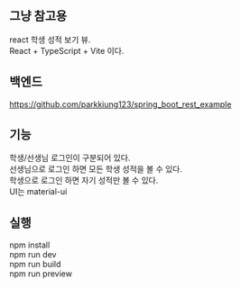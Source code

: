 ## 그냥 참고용
react 학생 성적 보기 뷰.<br>
React + TypeScript + Vite 이다.<br>

## 백엔드
https://github.com/parkkiung123/spring_boot_rest_example

## 기능
학생/선생님 로그인이 구분되어 있다.<br>
선생님으로 로그인 하면 모든 학생 성적을 볼 수 있다.<br>
학생으로 로그인 하면 자기 성적만 볼 수 있다.<br>
UI는 material-ui<br>

## 실행
npm install<br>
npm run dev<br>
npm run build<br>
npm run preview<br>
